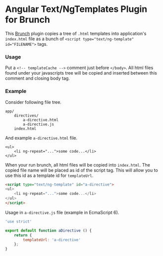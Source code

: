# Angular Text/NgTemplates Plugin for Brunch

This [Brunch](http://brunch.io) plugin copies a tree of `.html` templates into application's `index.html` file as a bunch of `<script type="text/ng-template" id="FILENAME">` tags.

<!-- TODO installation -->

### Usage

Put a `<!-- templateCache -->` comment just before `</body>`. All html files found under your javascripts tree will be copied and inserted between this comment and closing body tag.

### Example

Consider following file tree.

```
app/
    directives/
        a-directive.html
        a-directive.js
    index.html
```

And example `a-directive.html` file.

```
<ul>
    <li ng-repeat="...">some code...</li>
</ul>
```

When your run brunch, all html files will be copied into `index.html`. The copied file name will be placed as id of the script tag. This will allow you to use this id as a template id for `templateUrl`.

```html
<script type="text/ng-template" id="a-directive">
<ul>
    <li ng-repeat="...">some code...</li>
</ul>
</script>
```

Usage in `a-directive.js` file (example in EcmaScript 6).
```javascript
'use strict'

export default function aDirective () {
    return {
        templateUrl: 'a-directive'
    };
}
```
